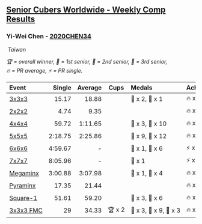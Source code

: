 <style>table {white-space: nowrap;}</style>
<link rel="stylesheet" type="text/css" href="/scw-comp/css/flags.css" />

## [Senior Cubers Worldwide - Weekly Comp Results](/scw-comp/results/)
### Yi-Wei Chen - [2020CHEN34](https://www.worldcubeassociation.org/persons/2020CHEN34)

<i class="flag flag-TW" />&nbsp;Taiwan

<span style="white-space: nowrap;">🏆 = overall winner</span>, <span style="white-space: nowrap;">🥇 = 1st senior</span>, <span style="white-space: nowrap;">🥈 = 2nd senior</span>, <span style="white-space: nowrap;">🥉 = 3rd senior</span>, <span style="white-space: nowrap;">🔥 = PR average</span>, <span style="white-space: nowrap;">⚡ = PR single</span>.

| Event | Single | Average | Cups | Medals | Achievements|
| :-- | --: | --: | :--: | :-- | :-- |
| [3x3x3](333.md) | 15.17 | 18.88 |  | 🥈 x 2, 🥉 x 1 | 🔥 x 7, ⚡ x 3 |
| [2x2x2](222.md) | 4.74 | 9.35 |  |  | 🔥 x 2, ⚡ x 3 |
| [4x4x4](444.md) | 59.72 | 1:11.65 |  | 🥈 x 3, 🥉 x 10 | 🔥 x 10, ⚡ x 5 |
| [5x5x5](555.md) | 2:18.75 | 2:25.86 |  | 🥈 x 9, 🥉 x 12 | 🔥 x 14, ⚡ x 13 |
| [6x6x6](666.md) | 4:59.67 | - |  | 🥈 x 1, 🥉 x 6 | ⚡ x 5 |
| [7x7x7](777.md) | 8:05.96 | - |  | 🥈 x 1 | ⚡ x 1 |
| [Megaminx](minx.md) | 3:00.88 | 3:07.98 |  | 🥈 x 1, 🥉 x 4 | 🔥 x 1, ⚡ x 5 |
| [Pyraminx](pyram.md) | 17.35 | 21.44 |  |  | 🔥 x 1, ⚡ x 1 |
| [Square-1](sq1.md) | 51.61 | 59.20 |  | 🥈 x 3, 🥉 x 6 | 🔥 x 2, ⚡ x 2 |
| [3x3x3 FMC](333fm.md) | 29 | 34.33 | 🏆 x 2 | 🥇 x 3, 🥈 x 9, 🥉 x 3 | 🔥 x 2, ⚡ x 5 |

<!-- Global site tag (gtag.js) - Google Analytics -->
<script async src="https://www.googletagmanager.com/gtag/js?id=UA-86348435-3"></script>
<script>window.dataLayer = window.dataLayer || []; function gtag() {dataLayer.push(arguments);} gtag('js', new Date()); gtag('config', 'UA-86348435-3');</script>

